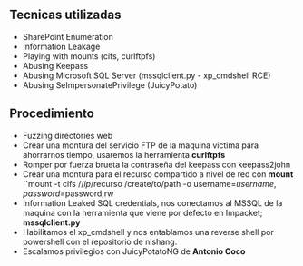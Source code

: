 ## Tecnicas utilizadas
-   SharePoint Enumeration
-   Information Leakage
-   Playing with mounts (cifs, curlftpfs)
-   Abusing Keepass
-   Abusing Microsoft SQL Server (mssqlclient.py - xp_cmdshell RCE)
-   Abusing SeImpersonatePrivilege (JuicyPotato)
## Procedimiento
- Fuzzing directories web
- Crear una montura del servicio FTP de la maquina victima para ahorrarnos tiempo, usaremos la herramienta **curlftpfs**
- Romper por fuerza brueta la contraseña del keepass con keepass2john
- Crear una montura para el recurso compartido a nivel de red con **mount** ``mount -t cifs //$ip/$recurso /create/to/path -o  username=$username,password=$password,rw
- Information Leaked SQL credentials, nos conectamos al MSSQL de la maquina con la herramienta que viene por defecto en Impacket; **mssqlclient.py**
- Habilitamos el xp_cmdshell y nos entablamos una reverse shell por powershell con el repositorio de nishang.
- Escalamos privilegios con JuicyPotatoNG de **Antonio Coco** 